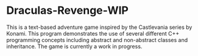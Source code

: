 # Draculas-Revenge-WIP
This is a text-based adventure game inspired by the Castlevania series by Konami. This program demonstrates the use of several different C++ programming concepts including abstract and non-abstract classes and inheritance. The game is currently a work in progress. 
